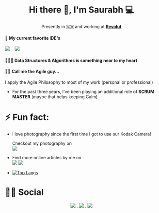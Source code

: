 <!--
**saurabhpro/saurabhpro** is a ✨ _special_ ✨ repository because its `README.md` (this file) appears on your GitHub profile.

Here are some ideas to get you started:

- 🔭 I’m currently working on ...
- 🌱 I’m currently learning ...
- 👯 I’m looking to collaborate on ...
- 🤔 I’m looking for help with ...
- 💬 Ask me about ...
- 📫 How to reach me: ...
- 😄 Pronouns: ...
- ⚡ Fun fact: ...
-->

<h1 align='center'> Hi there 👋, I'm Saurabh  💻 </h1>

<p align='center'>
  Presently in 🇬🇧 and working at <b><a href="https://www.linkedin.com/company/revolut" >Revolut</a></b>
</p>

<!-- 
I like experimenting with new technologies, building projects and occasionally I do photography ;)<br/>
I'm strictly pro for the clean coder philopsphies (all thanks to Martin Fowler and my 100's of experiments here)

## Here's a list of things I currently keep myself busy with:

# 🚀 Skills

<h4>🌱 I'm currently learning</h4>
<p>
  <img src="https://img.shields.io/badge/react%20-%2361DAFB.svg?&style=for-the-badge&logo=react&logoColor=white" />&nbsp;&nbsp;&nbsp;<img src="https://img.shields.io/badge/amazon%20aws%20-%23232F3E.svg?&style=for-the-badge&logo=amazon%20aws&logoColor=white" />&nbsp;&nbsp;&nbsp;<!--<img src="https://img.shields.io/badge/jest%20-%23c21325.svg?&style=for-the-badge&logo=jest&logoColor=white" />&nbsp;&nbsp;&nbsp;-->
</p>
<!-- 
<h4>🤘 And my preferred tech stack</h4>
<p>
  <img src="https://img.shields.io/badge/java%20-%23007396.svg?&style=for-the-badge&logo=java&logoColor=white" />&nbsp;&nbsp;&nbsp;
  <img src="https://img.shields.io/badge/javascript%20-%23F7DF1E.svg?&style=for-the-badge&logo=javascript&logoColor=white" />&nbsp;&nbsp;&nbsp;
  <img src="https://img.shields.io/badge/rest%20api%20-%2385EA2D.svg?&style=for-the-badge&logo=swagger&logoColor=white" />&nbsp;&nbsp;&nbsp;
  <img src="https://img.shields.io/badge/springboot%20-%236DB33F.svg?&style=for-the-badge&logo=spring&logoColor=white" />&nbsp;&nbsp;&nbsp;
  <img src="https://img.shields.io/badge/mongodb%20-%2347A248.svg?&style=for-the-badge&logo=mongodb&logoColor=white" />&nbsp;&nbsp;&nbsp;
  <img src="https://img.shields.io/badge/mysql%20-%234479A1.svg?&style=for-the-badge&logo=mysql&logoColor=white" />&nbsp;&nbsp;&nbsp;
</p>


<!-- <h4>🤙 And from time to time I worked with them</h4>
<p>
  <!--<img src="https://img.shields.io/badge/c%20Sharp%20-%23239120.svg?&style=for-the-badge&logo=c%20sharp&logoColor=white" />&nbsp;&nbsp;&nbsp;-->
  <!-- <img src="https://img.shields.io/badge/typescript%20-%23007ACC.svg?&style=for-the-badge&logo=typescript&logoColor=white" />&nbsp;&nbsp;&nbsp;
  <!--<img src="https://img.shields.io/badge/Angular%20-%23DD0031.svg?&style=for-the-badge&logo=angular&logoColor=white" />&nbsp;&nbsp;&nbsp;-->
 <!--  <img src="https://img.shields.io/badge/node.js%20-%23339933.svg?&style=for-the-badge&logo=node.js&logoColor=white" />&nbsp;&nbsp;&nbsp;
  <img src="https://img.shields.io/badge/python%20-%233776AB.svg?&style=for-the-badge&logo=python&logoColor=white" />&nbsp;&nbsp;&nbsp;

</p>
-->

<h4>🤝 My current favorite IDE's</h4>
<p>
  <img src="https://img.shields.io/badge/intellij%20Idea%20-%23000000.svg?&style=for-the-badge&logo=intellij%20idea&logoColor=white" />&nbsp;&nbsp;&nbsp;
  <img src="https://img.shields.io/badge/VS%20Code%20-%23007ACC.svg?&style=for-the-badge&logo=Visual%20Studio%20Code&logoColor=white" />&nbsp;&nbsp;&nbsp;
</p>

<h4> 
🏄🏻‍♂️ Data Structures & Algorithms is something near to my heart
</h4>

<h4>🙋‍♂️ Call me the Agile guy...</h4>

I apply the Agile Philosophy to most of my work (personal or professional)

- For the past three years, I've been playing an additional role of **SCRUM MASTER** (maybe that helps keeping Calm)
</p>

# ⚡ Fun fact:

- <p>I love photography since the first time I got to use our Kodak Camera!</p> Checkout my photography  on <br/>
  <a href="https://www.instagram.com/saurabh_kr/"><img src="https://img.shields.io/badge/instagram-%23E4405F.svg?&style=for-the-badge&logo=instagram&logoColor=white"></a>

- Find more online articles by me on <br/>
[<img src="https://img.shields.io/badge/medium-%2312100E.svg?&style=for-the-badge&logo=medium&logoColor=white"/>](https://medium.com/@saurabhk15)
<a href="ttps://dev.to/saurabhpro/" ><img src="https://img.shields.io/badge/DEV.TO-%230A0A0A.svg?&style=for-the-badge&logo=dev-dot-to&logoColor=white"></a>

  <!-- https://github.com/anuraghazra/github-readme-stats -->

* [![Top Langs](https://github-readme-stats.vercel.app/api/top-langs/?username=saurabhpro&layout=compact)](https://github.com/saurabhpro)

# 👨👩 Social

<p align=center>
<a href="https://www.linkedin.com/in/saurabhk15"><img src="https://img.shields.io/badge/linkedin-%230077B5.svg?&style=for-the-badge&logo=linkedin&logoColor=white" /></a> . 
<a href="https://www.instagram.com/saurabh_kr/"><img src="https://img.shields.io/badge/instagram-%23E4405F.svg?&style=for-the-badge&logo=instagram&logoColor=white"></a> . 
<a href="mailto:saurabh15@outlook.com"><img src="https://img.shields.io/badge/outlook-%230078D4.svg?&style=for-the-badge&logo=microsoft%20outlook&logoColor=white" /></a>
</p>
